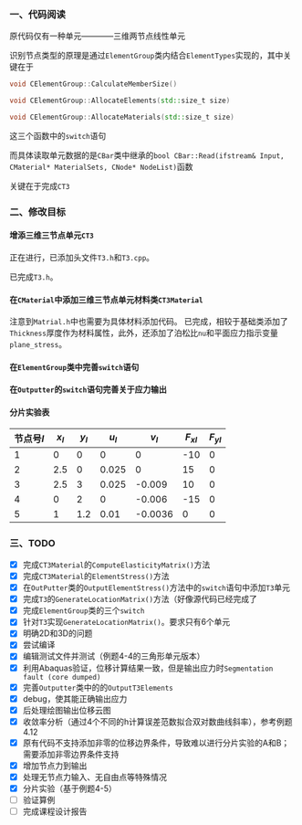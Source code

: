 ### 一、代码阅读
原代码仅有一种单元————三维两节点线性单元

识别节点类型的原理是通过`ElementGroup`类内结合`ElementTypes`实现的，其中关键在于
```C++
void CElementGroup::CalculateMemberSize()

void CElementGroup::AllocateElements(std::size_t size)

void CElementGroup::AllocateMaterials(std::size_t size)
```
这三个函数中的`switch`语句

而具体读取单元数据的是`CBar`类中继承的`bool CBar::Read(ifstream& Input, CMaterial* MaterialSets, CNode* NodeList)`函数

关键在于完成`CT3`



### 二、修改目标
#### 增添三维三节点单元`CT3`
正在进行，已添加头文件`T3.h`和`T3.cpp`。

已完成`T3.h`。

#### 在`CMaterial`中添加三维三节点单元材料类`CT3Material`
注意到`Matrial.h`中也需要为具体材料添加代码。
已完成，相较于基础类添加了`Thickness`厚度作为材料属性，此外，还添加了泊松比`nu`和平面应力指示变量`plane_stress`。

#### 在`ElementGroup`类中完善`switch`语句

#### 在`Outputter`的`switch`语句完善关于应力输出

#### 分片实验表
|节点号$I$|$x_I$|$y_I$|$u_I$|$v_I$|$F_{xI}$|$F_{yI}$|
|--|--|--|--|--|--|--|
|1|0|0|0|0|-10|0|
|2|2.5|0|0.025|0|15|0|
|3|2.5|3|0.025|-0.009|10|0|
|4|0|2|0|-0.006|-15|0|
|5|1|1.2|0.01|-0.0036|0|0|

### 三、TODO
- [x] 完成`CT3Material`的`ComputeElasticityMatrix()`方法
- [x] 完成`CT3Material`的`ElementStress()`方法
- [x] 在`OutPutter`类的`OutputElementStress()`方法中的`switch`语句中添加`T3`单元
- [x] 完成`T3`的`GenerateLocationMatrix()`方法（好像源代码已经完成了
- [x] 完成`ElementGroup`类的三个`switch`
- [x] 针对`T3`实现`GenerateLocationMatrix()`。要求只有6个单元
- [x] 明确2D和3D的问题
- [x] 尝试编译
- [x] 编辑测试文件并测试（例题4-4的三角形单元版本）
- [x] 利用Abaquas验证，位移计算结果一致，但是输出应力时`Segmentation fault (core dumped)`
- [x] 完善`Outputter`类中的的`OutputT3Elements`
- [x] debug，使其能正确输出应力
- [x] 后处理绘图输出位移云图
- [x] 收敛率分析（通过4个不同的h计算误差范数拟合双对数曲线斜率），参考例题4.12
- [x] 原有代码不支持添加非零的位移边界条件，导致难以进行分片实验的A和B；需要添加非零边界条件支持
- [x] 增加节点力到输出
- [x] 处理无节点力输入、无自由点等特殊情况
- [x] 分片实验（基于例题4-5）
- [ ] 验证算例
- [ ] 完成课程设计报告